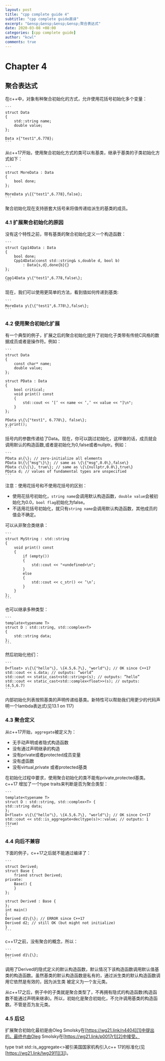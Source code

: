 ```yaml
---
layout: post
title: "cpp complete guide 4"
subtitle: "cpp complete guide直译"
excerpt: "&ensp;&ensp;&ensp;&ensp;聚合表达式"
date: 2020-03-08 +08:00
categories: [cpp complete guide]
author: "kcwl"
comments: true
---
```


# Chapter 4
## 聚合表达式


在c++中，对象有种聚合初始化的方式，允许使用花括号初始化多个变量：

	```
	struct Data
	{
		std::string name;
		double value;
	};

	Data x{"test1",6.778};
	```

从c++17开始，使用聚合初始化方式的类可以有基类，继承于基类的子类初始化方式如下：
	
	```
	struct MoreData : Data
	{
		bool done;
	};

	MoreData y\{{"test1",6.778},false};
	```

聚合初始化现在支持嵌套大括号来将值传递给派生的基类的成员。

### 4.1 扩展聚合初始化的原因

没有这个特性之前，带有基类的聚合初始化定义一个构造函数：

	```
	struct Cpp14Data : Data 
	{
		bool done;
		Cpp14Data(const std::string& s,double d, bool b)
			: Data{s,d},done{b}{}
	};

	Cpp14Data y\{"test1",6.778,false\};
	```

现在，我们可以使用更简单的方法，看到值如何传递到基类:

	```
	MoreData y\{\{"test1",6.778\},false\};
	```

### 4.2 使用聚合初始化扩展
有一个典型的例子，扩展之后的聚合初始化提升了初始化子类带有传统C风格的数据成员或者是操作符。例如：

	```
	struct Data 
	{
		const char* name;
		double value;
	};

	struct PData : Data 
	{
		bool critical;
		void print() const 
		{
			std::cout << ’[’ << name << ’,’ << value << "]\n";
		}
	};

	PData y\{\{"test1", 6.778\}, false\};
	y.print();
	```
括号内的参数传递给了Data。现在，你可以跳过初始化，这样做的话，成员就会调用默认的构造函数,或者是初始化为0,false或者nullptr。例如：

	```
	PData a\{\}; // zero-initialize all elements
	PData b\{\{"msg"\}\}; // same as \{\{"msg",0.0\},false\}
	PData c\{\{\}, true\}; // same as \{\{nullptr,0.0\},true\}
	PData d; // values of fundamental types are unspecified
	```

注意：使用花括号和不使用花括号的区别：
+ 使用花括号初始化，`string name`会调用默认构造函数，`double value`会被初始化为0.0，`bool flag`初始化为false。
+ 不适用花括号初始化，就只有`string name`会调用默认构造函数，其他成员的值会不确定。

可以从非聚合类继承：

	```
	struct MyString : std::string 
	{
		void print() const 
		{
			if (empty()) 
			{
				std::cout << "<undefined>\n";
			}
			else 
			{
				std::cout << c_str() << ’\n’;
			}
		}
	};
	```

也可以继承多种类型：

	```
	template<typename T>
	struct D : std::string, std::complex<T>
	{
		std::string data;
	};
	```

然后初始化他们：

	```
	D<float> s\{\{"hello"\}, \{4.5,6.7\}, "world"\}; // OK since C++17
	std::cout << s.data; // outputs: ”world”
	std::cout << static_cast<std::string>(s); // outputs: ”hello”
	std::cout << static_cast<std::complex<float>>(s); // outputs: (4.5,6.7)
	```
内部初始化列表按照基类的声明传递给基类。新特性可以帮助我们用更少的代码声明一个lambda表达式(见13.1 on 117)

### 4.3 聚合定义
从c++17开始，`aggregate`被定义为：
+ 无手动声明或者隐式构造函数
+ 没有通过声明继承的构造
+ 没有private或者protected成员变量
+ 没有虚函数
+ 没有virtual,private 或者protected基类

在初始化过程中要求，使用聚合初始化的类不能有private,protected基类。
c++17 增加了一个type traits来判断是否为聚合类型：

	```
	template<typename T>
	struct D : std::string, std::complex<T> {
	std::string data;
	};
	D<float> s\{\{"hello"\}, \{4.5,6.7\}, "world"\}; // OK since C++17
	std::cout << std::is_aggregate<decltype(s)>::value; // outputs: 1 (true)
	```


### 4.4 向后不兼容
下面的例子，c++17之后就不能通过编译了：

	```
	struct Derived;
	struct Base {
		friend struct Derived;
	private:
		Base() {
		}
	};

	struct Derived : Base {
	};
	int main()
	{
	Derived d1\{\}; // ERROR since C++17
	Derived d2; // still OK (but might not initialize)
	}
	```

c++17之前，没有聚合的概念，所以：
	
	```
	Derived d1\{\};
	```

调用了Derived的隐式定义的默认构造函数，默认情况下该构造函数调用默认值基类的构造函数。虽然基类的默认构造函数是私有的，通过派生类的默认构造函数调用它依然是有效的，因为派生类
被定义为一个友元类。

从c++17之后，例子中的子类就是聚合类型了，不再拥有隐式的构造函数(构造函数不能通过声明来继承)。所以，初始化是聚合初始化，不允许调用基类的构造函数。不管是否为友元类。

### 4.5 后记
扩展聚合初始化最初是由Oleg Smolsky在[https://wg21.link/n4404][1]中提出的。最终也由Oleg Smolsky在[https://wg21.link/p0017r1][2]中接受。


type trait std::is_aggregate<>被引美国国家机构引入c++ 17的标准化(见[https://wg21.link/lwg2911][3])。


[1]:[https://wg21.link/n4404]
[2]:[https://wg21.link/p0017r1]
[3]:[https://wg21.link/lwg2911]